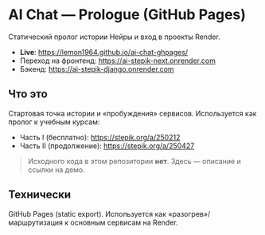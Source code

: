 # AI Chat — Prologue (GitHub Pages)

Статический пролог истории Нейры и вход в проекты Render.

- **Live**: https://lemon1964.github.io/ai-chat-ghpages/
- Переход на фронтенд: https://ai-stepik-next.onrender.com
- Бэкенд: https://ai-stepik-django.onrender.com

## Что это
Стартовая точка истории и «пробуждения» сервисов. Используется как пролог к учебным курсам:
- Часть I (бесплатно): https://stepik.org/a/250212  
- Часть II (продолжение): https://stepik.org/a/250427

> Исходного кода в этом репозитории **нет**. Здесь — описание и ссылки на демо.

## Технически
GitHub Pages (static export). Используется как «разогрев»/маршрутизация к основным сервисам на Render.